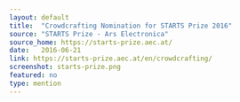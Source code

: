 ```yaml
---
layout: default
title:  "Crowdcrafting Nomination for STARTS Prize 2016"
source: "STARTS Prize - Ars Electronica"
source_home: https://starts-prize.aec.at/
date:   2016-06-21
link: https://starts-prize.aec.at/en/crowdcrafting/
screenshot: starts-prize.png
featured: no
type: mention
---
```


